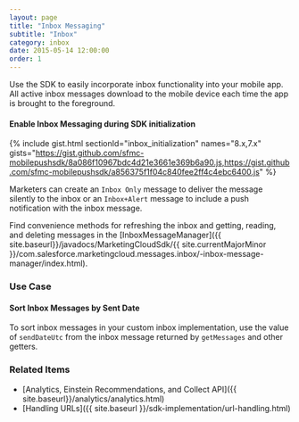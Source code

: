 ```yaml
---
layout: page
title: "Inbox Messaging"
subtitle: "Inbox"
category: inbox
date: 2015-05-14 12:00:00
order: 1
---
```

Use the SDK to easily incorporate inbox functionality into your mobile app. All active inbox messages download to the mobile device each time the app is brought to the foreground.

#### Enable Inbox Messaging during SDK initialization

{% include gist.html sectionId="inbox_initialization" names="8.x,7.x" gists="https://gist.github.com/sfmc-mobilepushsdk/8a086f10967bdc4d21e3661e369b6a90.js,https://gist.github.com/sfmc-mobilepushsdk/a856375f1f04c840fee2ff4c4ebc6400.js" %}

Marketers can create an `Inbox Only` message to deliver the message silently to the inbox or an `Inbox+Alert` message to include a push notification with the inbox message.

Find convenience methods for refreshing the inbox and getting, reading, and deleting messages in the [InboxMessageManager]({{ site.baseurl}}/javadocs/MarketingCloudSdk/{{ site.currentMajorMinor }}/com.salesforce.marketingcloud.messages.inbox/-inbox-message-manager/index.html).

### Use Case
#### Sort Inbox Messages by Sent Date
To sort inbox messages in your custom inbox implementation, use the value of `sendDateUtc`  from the inbox message returned by `getMessages` and other getters.

### Related Items
* [Analytics, Einstein Recommendations, and Collect API]({{ site.baseurl}}/analytics/analytics.html)
* [Handling URLs]({{ site.baseurl }}/sdk-implementation/url-handling.html)
